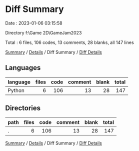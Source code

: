 # Diff Summary

Date : 2023-01-06 03:15:58

Directory f:\\Game 2D\\GameJam2023

Total : 6 files,  106 codes, 13 comments, 28 blanks, all 147 lines

[Summary](results.md) / [Details](details.md) / Diff Summary / [Diff Details](diff-details.md)

## Languages
| language | files | code | comment | blank | total |
| :--- | ---: | ---: | ---: | ---: | ---: |
| Python | 6 | 106 | 13 | 28 | 147 |

## Directories
| path | files | code | comment | blank | total |
| :--- | ---: | ---: | ---: | ---: | ---: |
| . | 6 | 106 | 13 | 28 | 147 |

[Summary](results.md) / [Details](details.md) / Diff Summary / [Diff Details](diff-details.md)